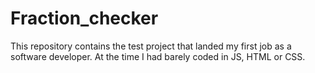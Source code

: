# Fraction_checker

This repository contains the test project that landed my first job as a software developer.
At the time I had barely coded in JS, HTML or CSS.

